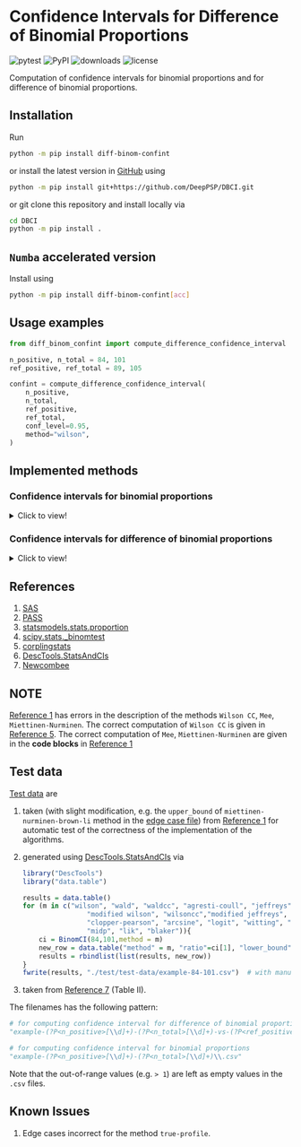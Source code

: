 # Confidence Intervals for Difference of Binomial Proportions

![pytest](https://github.com/DeepPSP/DBCI/actions/workflows/run-pytest.yml/badge.svg)
![PyPI](https://img.shields.io/pypi/v/diff-binom-confint?style=flat-square)
![downloads](https://img.shields.io/pypi/dm/diff-binom-confint?style=flat-square)
![license](https://img.shields.io/github/license/DeepPSP/DBCI?style=flat-square)

Computation of confidence intervals for binomial proportions and for difference of binomial proportions.

## Installation

Run

```bash
python -m pip install diff-binom-confint
```

or install the latest version in [GitHub](https://github.com/DeepPSP/DBCI/) using

```bash
python -m pip install git+https://github.com/DeepPSP/DBCI.git
```

or git clone this repository and install locally via

```bash
cd DBCI
python -m pip install .
```

## `Numba` accelerated version

Install using

```bash
python -m pip install diff-binom-confint[acc]
```

## Usage examples

```python
from diff_binom_confint import compute_difference_confidence_interval

n_positive, n_total = 84, 101
ref_positive, ref_total = 89, 105

confint = compute_difference_confidence_interval(
    n_positive,
    n_total,
    ref_positive,
    ref_total,
    conf_level=0.95,
    method="wilson",
)
```

## Implemented methods

### Confidence intervals for binomial proportions

<details>
<summary>Click to view!</summary>

|   Method (type)   | Implemented        |
|-------------------|--------------------|
| wilson            | :heavy_check_mark: |
| wilson-cc         | :heavy_check_mark: |
| wald              | :heavy_check_mark: |
| wald-cc           | :heavy_check_mark: |
| agresti-coull     | :heavy_check_mark: |
| jeffreys          | :heavy_check_mark: |
| clopper-pearson   | :heavy_check_mark: |
| arcsine           | :heavy_check_mark: |
| logit             | :heavy_check_mark: |
| pratt             | :heavy_check_mark: |
| witting           | :heavy_check_mark: |
| mid-p             | :heavy_check_mark: |
| lik               | :heavy_check_mark: |
| blaker            | :heavy_check_mark: |
| modified-wilson   | :heavy_check_mark: |
| modified-jeffreys | :heavy_check_mark: |

</details>

### Confidence intervals for difference of binomial proportions

<details>
<summary>Click to view!</summary>

|   Method (type)             | Implemented        |
|-----------------------------|--------------------|
| wilson                      | :heavy_check_mark: |
| wilson-cc                   | :heavy_check_mark: |
| wald                        | :heavy_check_mark: |
| wald-cc                     | :heavy_check_mark: |
| haldane                     | :heavy_check_mark: |
| jeffreys-perks              | :heavy_check_mark: |
| mee                         | :heavy_check_mark: |
| miettinen-nurminen          | :heavy_check_mark: |
| true-profile                | :heavy_check_mark: |
| hauck-anderson              | :heavy_check_mark: |
| agresti-caffo               | :heavy_check_mark: |
| brown-li                    | :heavy_check_mark: |
| brown-li-jeffrey            | :heavy_check_mark: |
| miettinen-nurminen-brown-li | :heavy_check_mark: |
| exact                       | :x:                |
| mid-p                       | :x:                |
| santner-snell               | :x:                |
| chan-zhang                  | :x:                |
| agresti-min                 | :x:                |
| wang                        | :x:                |
| pradhan-banerjee            | :x:                |

</details>

## References

1. <a name="ref1"></a> [SAS](https://www.lexjansen.com/wuss/2016/127_Final_Paper_PDF.pdf)
2. <a name="ref2"></a> [PASS](https://ncss-wpengine.netdna-ssl.com/wp-content/themes/ncss/pdf/Procedures/PASS/Confidence_Intervals_for_the_Difference_Between_Two_Proportions.pdf)
3. <a name="ref3"></a> [statsmodels.stats.proportion](https://www.statsmodels.org/devel/_modules/statsmodels/stats/proportion.html)
4. <a name="ref4"></a> [scipy.stats._binomtest](https://github.com/scipy/scipy/blob/main/scipy/stats/_binomtest.py)
5. <a name="ref5"></a> [corplingstats](https://corplingstats.wordpress.com/2019/04/27/correcting-for-continuity/)
6. <a name="ref6"></a> [DescTools.StatsAndCIs](https://github.com/AndriSignorell/DescTools/blob/master/R/StatsAndCIs.r)
7. <a name="ref7"></a> [Newcombee](https://onlinelibrary.wiley.com/doi/10.1002/(SICI)1097-0258(19980430)17:8%3C873::AID-SIM779%3E3.0.CO;2-I)

## NOTE

[Reference 1](#ref1) has errors in the description of the methods `Wilson CC`, `Mee`, `Miettinen-Nurminen`.
The correct computation of `Wilson CC` is given in [Reference 5](#ref5).
The correct computation of `Mee`, `Miettinen-Nurminen` are given in the **code blocks** in [Reference 1](#ref1)

## Test data

[Test data](test/test-data/) are

1. taken (with slight modification, e.g. the `upper_bound` of `miettinen-nurminen-brown-li` method in the [edge case file](test/test-data/example-10-10-vs-0-20.csv)) from [Reference 1](#ref1) for automatic test of the correctness of the implementation of the algorithms.
2. generated using [DescTools.StatsAndCIs](#ref6) via

    ```R
    library("DescTools")
    library("data.table")

    results = data.table()
    for (m in c("wilson", "wald", "waldcc", "agresti-coull", "jeffreys",
                    "modified wilson", "wilsoncc","modified jeffreys",
                    "clopper-pearson", "arcsine", "logit", "witting", "pratt", 
                    "midp", "lik", "blaker")){
        ci = BinomCI(84,101,method = m)
        new_row = data.table("method" = m, "ratio"=ci[1], "lower_bound" = ci[2], "upper_bound" = ci[3])
        results = rbindlist(list(results, new_row))
    }
    fwrite(results, "./test/test-data/example-84-101.csv")  # with manual slight adjustment of method names
    ```

3. taken from [Reference 7](#ref7) (Table II).

The filenames has the following pattern:

```python
# for computing confidence interval for difference of binomial proportions
"example-(?P<n_positive>[\\d]+)-(?P<n_total>[\\d]+)-vs-(?P<ref_positive>[\\d]+)-(?P<ref_total>[\\d]+)\\.csv"

# for computing confidence interval for binomial proportions
"example-(?P<n_positive>[\\d]+)-(?P<n_total>[\\d]+)\\.csv"
```

Note that the out-of-range values (e.g. `> 1`) are left as empty values in the `.csv` files.

## Known Issues

1. Edge cases incorrect for the method `true-profile`.

